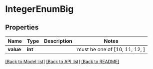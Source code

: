 # IntegerEnumBig

## Properties
Name | Type | Description | Notes
------------ | ------------- | ------------- | -------------
**value** | **int** |  |  must be one of [10, 11, 12, ]

[[Back to Model list]](../README.md#documentation-for-models) [[Back to API list]](../README.md#documentation-for-api-endpoints) [[Back to README]](../README.md)


